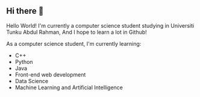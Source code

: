 ## Hi there 👋

Hello World! I'm currently a computer science student studying in Universiti Tunku Abdul Rahman,
And I hope to learn a lot in Github!

As a computer science student, I'm currently learning:
- C++
- Python
- Java
- Front-end web development
- Data Science
- Machine Learning and Artificial Intelligence
<!--
**WeebTuku/WeebTuku** is a ✨ _special_ ✨ repository because its `README.md` (this file) appears on your GitHub profile.

Here are some ideas to get you started:

- 🔭 I’m currently working on ...
- 🌱 I’m currently learning ...
- 👯 I’m looking to collaborate on ...
- 🤔 I’m looking for help with ...
- 💬 Ask me about ...
- 📫 How to reach me: ...
- 😄 Pronouns: ...
- ⚡ Fun fact: ...
-->
